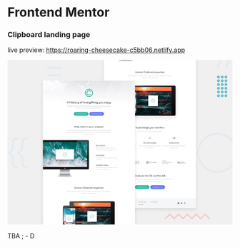 # Frontend Mentor

### Clipboard landing page

live preview: https://roaring-cheesecake-c5bb06.netlify.app

![Design preview for the Clipboard landing page coding challenge](clipboard-landing-page/design/desktop-preview.jpg)

TBA ; - D

